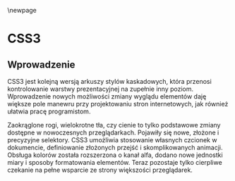 \newpage

# CSS3

## Wprowadzenie

CSS3 jest kolejną wersją arkuszy stylów kaskadowych, która przenosi kontrolowanie warstwy prezentacyjnej na zupełnie inny poziom. Wprowadzenie nowych możliwości zmiany wyglądu elementów daję większe pole manewru przy projektowaniu stron internetowych, jak również ułatwia pracę programistom.

Zaokrąglone rogi, wielokrotne tła, czy cienie to tylko podstawowe zmiany dostępne w nowoczesnych przeglądarkach. Pojawiły się nowe, złożone i precyzyjne selektory. CSS3 umożliwia stosowanie własnych czcionek w dokumencie, definiowanie złożonych przejść i skomplikowanych animacji. Obsługa kolorów została rozszerzona o kanał alfa, dodano nowe jednostki miary i sposoby formatowania elementów. Teraz pozostaje tylko cierpliwe czekanie na pełne wsparcie ze strony większości przeglądarek.
